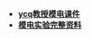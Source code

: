 - [**ycq教授模电课件**](https://pan.baidu.com/s/1egY910JILTmD3MkgtKkFqQ )
- [**模电实验完整资料**](https://pan.baidu.com/s/14ymZF4SRt8aRJr8xHyuYmg)
